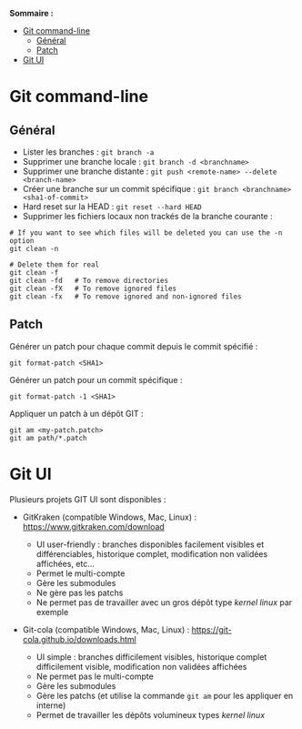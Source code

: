 **Sommaire :**

- [Git command-line](#git-command-line)
  - [Général](#général)
  - [Patch](#patch)
- [Git UI](#git-ui)

# Git command-line

## Général 

- Lister les branches : `git branch -a`
- Supprimer une branche locale : `git branch -d <branchname>`
- Supprimer une branche distante : `git push <remote-name> --delete <branch-name>`
- Créer une branche sur un commit spécifique : `git branch <branchname> <sha1-of-commit>`
- Hard reset sur la HEAD : `git reset --hard HEAD`
- Supprimer les fichiers locaux non trackés de la branche courante :
```shell
# If you want to see which files will be deleted you can use the -n option
git clean -n

# Delete them for real
git clean -f
git clean -fd   # To remove directories
git clean -fX   # To remove ignored files
git clean -fx   # To remove ignored and non-ignored files
```

## Patch

Générer un patch pour chaque commit depuis le commit <SHA1> spécifié :
```shell
git format-patch <SHA1>
```

Générer un patch pour un commit spécifique :
```shell
git format-patch -1 <SHA1>
```

Appliquer un patch à un dépôt GIT :
```shell
git am <my-patch.patch>
git am path/*.patch
```

# Git UI

Plusieurs projets GIT UI sont disponibles :
- GitKraken (compatible Windows, Mac, Linux) : https://www.gitkraken.com/download
  - UI user-friendly : branches disponibles facilement visibles et différenciables, historique complet, modification non validées affichées, etc... 
  - Permet le multi-compte
  - Gère les submodules
  - Ne gère pas les patchs
  - Ne permet pas de travailler avec un gros dépôt type _kernel linux_ par exemple

- Git-cola (compatible Windows, Mac, Linux) : https://git-cola.github.io/downloads.html
  - UI simple : branches difficilement visibles, historique complet difficilement visible, modification non validées affichées
  - Ne permet pas le multi-compte
  - Gère les submodules
  - Gère les patchs (et utilise la commande `git am` pour les appliquer en interne)
  - Permet de travailler les dépôts volumineux types _kernel linux_